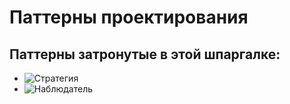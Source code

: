 # Паттерны проектирования
## Паттерны затронутые в этой шпаргалке:
- ![Стратегия](#стратегия)
- ![Наблюдатель](#наблюдатель)

